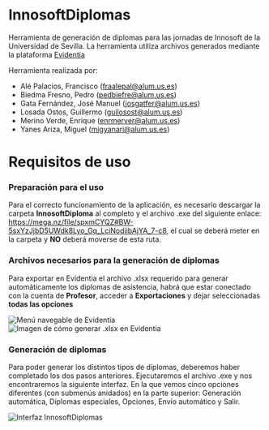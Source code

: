 # InnosoftDiplomas
Herramienta de generación de diplomas para las jornadas de Innosoft de la Universidad de Sevilla.
La herramienta utiliza archivos generados mediante la plataforma [Evidentia](https://github.com/drorganvidez/evidentia)

Herramienta realizada por:
* Alé Palacios, Francisco (fraalepal@alum.us.es)
* Biedma Fresno, Pedro (pedbiefre@alum.us.es)
* Gata Fernández, José Manuel (josgatfer@alum.us.es)
* Losada Ostos, Guillermo (guilosost@alum.us.es)
* Merino Verde, Enrique (enrmerver@alum.us.es)
* Yanes Ariza, Miguel (migyanari@alum.us.es)

# Requisitos de uso

### Preparación para el uso
Para el correcto funcionamiento de la aplicación, es necesario descargar la carpeta **InnosoftDiploma** al completo y el archivo .exe del siguiente enlace: https://mega.nz/file/spxmCYQZ#BW-5sxYzJjbD5UWdk8Lyo_Gq_LciNodiibAjYA_7-c8, el cual se deberá meter en la carpeta y **NO** deberá moverse de esta ruta.

### Archivos necesarios para la generación de diplomas
Para exportar en Evidentia el archivo .xlsx requerido para generar automáticamente los diplomas de asistencia, habrá que estar conectado con la cuenta de **Profesor**, acceder a **Exportaciones** y dejar seleccionadas **todas las opciones**

![Menú navegable de Evidentia](https://cdn.discordapp.com/attachments/768136234287366175/778612940278333480/unknown.png)
![Imagen de cómo generar .xlsx en Evidentia](https://cdn.discordapp.com/attachments/768136234287366175/778610418896863282/unknown.png)

### Generación de diplomas
Para poder generar los distintos tipos de diplomas, deberemos haber completado los dos pasos anteriores. Ejecutaremos el archivo .exe y nos encontraremos la siguiente interfaz. En la que vemos cinco opciones diferentes (con submenús anidados) en la parte superior: Generación automática, Diplomas especiales, Opciones, Envío automático y Salir.

![Interfaz InnosoftDiplomas](https://cdn.discordapp.com/attachments/646777871016263713/800330702238253066/Screenshot_1.png)
